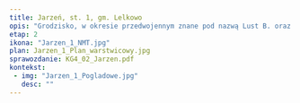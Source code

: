 ```yaml
---
title: Jarzeń, st. 1, gm. Lelkowo
opis: "Grodzisko, w okresie przedwojennym znane pod nazwą Lust B. oraz Alte Schanze, zajmuje szczyt niedużego, odosobnionego wyniesienia. Znane jest z map niemieckich z końca dziewiętnastego wieku. Lokalizacja grodziska została ustalona przez Mirosława Jankowskiego w 1990r. Majdan owalny, otoczony pojedynczym pierścieniowatym wałem. Forma i rozmiary odpowiadają założeniom typu gródek stożkowaty lub nieco młodszym dworom na kopcu. Na obecnym etapie badań należałoby przyjąć hipotezę, że w okresie nowożytnym przeprowadzone zostały prace ziemne mające na celu uformowanie umocnień na szczycie wyniesienia znajdującego się na południe od wsi Jarzeń, tak aby mógł być on bazą dla siedziby szlacheckiej. Przeprowadzone wykopaliska nie wykazały jednak, aby taka siedziba powstała."
etap: 2
ikona: "Jarzen_1_NMT.jpg"
plan: Jarzen_1_Plan_warstwicowy.jpg
sprawozdanie: KG4_02_Jarzen.pdf
kontekst:
 - img: "Jarzen_1_Pogladowe.jpg"
   desc: ""
---
```

